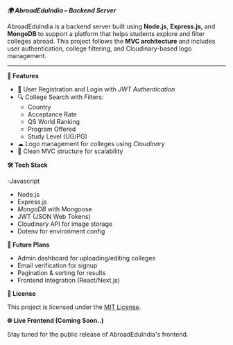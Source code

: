  ***🌍 AbroadEduIndia – Backend Server***

AbroadEduIndia is a backend server built using **Node.js**, **Express.js**, and **MongoDB** to support a platform that helps students explore and filter colleges abroad. This project follows the **MVC architecture** and includes user authentication, college filtering, and Cloudinary-based logo management.

---

**🚀 Features**

- 🔐 User Registration and Login with *JWT Authentication*
- 🔍 College Search with Filters:
  - Country
  - Acceptance Rate
  - QS World Ranking
  - Program Offered
  - Study Level (UG/PG)
- ☁ Logo management for colleges using *Cloudinary*
- 🧠 Clean MVC structure for scalability


**🛠 Tech Stack**

-Javascript
- Node.js
- Express.js
- *MongoDB* with Mongoose
- JWT (JSON Web Tokens)
- Cloudinary API for image storage
- Dotenv for environment config


**🧠 Future Plans**

- Admin dashboard for uploading/editing colleges
- Email verification for signup
- Pagination & sorting for results
- Frontend integration (React/Next.js)

**📄 License**

This project is licensed under the [MIT License](LICENSE).


**🌐 Live Frontend (Coming Soon..)**

Stay tuned for the public release of AbroadEduIndia's frontend.
